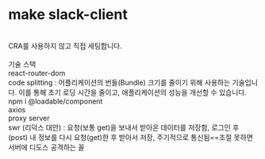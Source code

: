 # make slack-client

<br/>
CRA를 사용하지 않고 직접 세팅합니다.
<br/>
<br/>
기술 스택
<br/>
react-router-dom
<br/>
code splitting : 어플리케이션의 번들(Bundle) 크기를 줄이기 위해 사용하는 기술입니다. 이를 통해 초기 로딩 시간을 줄이고, 애플리케이션의 성능을 개선할 수 있습니다. npm i @loadable/component
<br/>
axios
<br/>
proxy server
<br/>
swr (리덕스 대안) : 요청(보통 get)을 보내서 받아온 데이터를 저장함, 로그인 후(post) 내 정보를 다시 요청(get)한 후 받아서 저장, 주기적으로 통신됨==조절 못하면 서버에 디도스 공격하는 꼴
